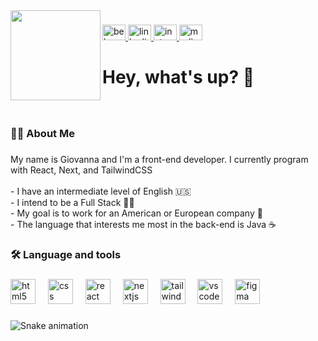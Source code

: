 <img align="left" height="144" src="https://media1.giphy.com/media/v1.Y2lkPTc5MGI3NjExb2xmbzBobDZmZGEybjF0Mnhqdng2eTh2dDRveWJ2Y2E1dWloemNuYyZlcD12MV9pbnRlcm5hbF9naWZfYnlfaWQmY3Q9Zw/L1R1tvI9svkIWwpVYr/giphy.gif"  />

###

<div align="left">
  <a href="https://www.behance.net/giovannafalcon" target="_blank">
    <img src="https://raw.githubusercontent.com/maurodesouza/profile-readme-generator/master/src/assets/icons/social/behance/default.svg" width="37" height="25" alt="behance logo"  />
  </a>
  <a href="https://www.linkedin.com/in/giovanna-falcon-659600377/" target="_blank">
    <img src="https://raw.githubusercontent.com/maurodesouza/profile-readme-generator/master/src/assets/icons/social/linkedin/default.svg" width="37" height="25" alt="linkedin logo"  />
  </a>
  <a href="https://www.instagram.com/la.giiovanna/" target="_blank">
    <img src="https://raw.githubusercontent.com/maurodesouza/profile-readme-generator/master/src/assets/icons/social/instagram/default.svg" width="37" height="25" alt="instagram logo"  />
  </a>
  <a href="https://medium.com/@giovannafalcon.dev" target="_blank">
    <img src="https://raw.githubusercontent.com/maurodesouza/profile-readme-generator/master/src/assets/icons/social/medium/default.svg" width="37" height="25" alt="medium logo"  />
  </a>
</div>

###

<h1 align="left">Hey, what's up? 👋</h1>

###

<br clear="both">

<h3 align="left">👩‍💻  About Me</h3>

###

<p align="left">My name is Giovanna and I'm a front-end developer. I currently program with React, Next, and TailwindCSS<br><br>- I have an intermediate level of English 🇺🇸<br>- I intend to be a Full Stack 👩‍💻<br>- My goal is to work for an American or European company 🎯<br>- The language that interests me most in the back-end is Java ☕️</p>

###

<h3 align="left">🛠 Language and tools</h3>

###

<div align="left">
  <img src="https://cdn.jsdelivr.net/gh/devicons/devicon/icons/html5/html5-original.svg" height="40" alt="html5 logo"  />
  <img width="12" />
  <img src="https://cdn.jsdelivr.net/gh/devicons/devicon/icons/css3/css3-original.svg" height="40" alt="css logo"  />
  <img width="12" />
  <img src="https://cdn.jsdelivr.net/gh/devicons/devicon/icons/react/react-original.svg" height="40" alt="react logo"  />
  <img width="12" />
  <img src="https://cdn.jsdelivr.net/gh/devicons/devicon/icons/nextjs/nextjs-original.svg" height="40" alt="nextjs logo"  />
  <img width="12" />
  <img src="https://skillicons.dev/icons?i=tailwind" height="40" alt="tailwindcss logo"  />
  <img width="12" />
  <img src="https://cdn.jsdelivr.net/gh/devicons/devicon/icons/vscode/vscode-original.svg" height="40" alt="vscode logo"  />
  <img width="12" />
  <img src="https://skillicons.dev/icons?i=figma" height="40" alt="figma logo"  />
</div>

###

<img src="https://raw.githubusercontent.com/giovannafalcon/giovannafalcon/output/snake.svg" alt="Snake animation" />


###

